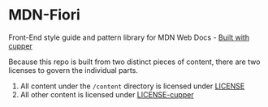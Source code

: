 # MDN-Fiori

Front-End style guide and pattern library for MDN Web Docs - [Built with cupper](https://github.com/ThePacielloGroup/cupper)

Because this repo is built from two distinct pieces of content, there are two licenses to govern the individual parts.

1. All content under the `/content` directory is licensed under [LICENSE](LICENSE)
2. All other content is licensed under [LICENSE-cupper](LICENSE-cupper)
